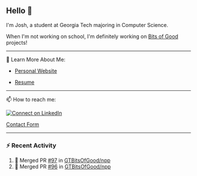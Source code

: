 ## Hello 👋

I'm Josh, a student at Georgia Tech majoring in Computer Science.

When I'm not working on school, I'm definitely working on [Bits of Good](https://bitsofgood.org) projects!

---

📖 Learn More About Me:

* [Personal Website](https://mcfarl.in)

* [Resume](https://www.dropbox.com/s/xak4fdv0h2ghhhy/JoshuaMcFarlin_Resume.pdf?dl=0)

---

📫 How to reach me:

[![Connect on LinkedIn](https://img.shields.io/badge/--linkedin?label=LinkedIn&logo=LinkedIn&style=social)](https://www.linkedin.com/in/joshmcfarlin)

[Contact Form](https://mcfarl.in/contact)

---

### :zap: Recent Activity

<!--START_SECTION:activity-->
1. 🎉 Merged PR [#97](https://github.com/GTBitsOfGood/npp/pull/97) in [GTBitsOfGood/npp](https://github.com/GTBitsOfGood/npp)
2. 🎉 Merged PR [#96](https://github.com/GTBitsOfGood/npp/pull/96) in [GTBitsOfGood/npp](https://github.com/GTBitsOfGood/npp)
<!--END_SECTION:activity-->
